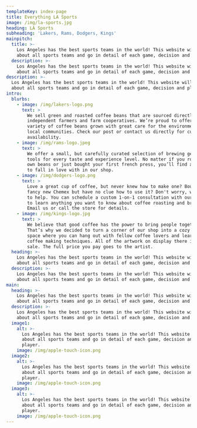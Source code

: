 ```yaml
---
templateKey: index-page
title: Everything LA Sports
image: /img/la-sports.jpg
heading: LA Sports
subheading: 'Lakers, Rams, Dodgers, Kings'
mainpitch:
  title: >-
    Los Angeles has the best sports teams in the world! This website will talk
    about all sports teams and go in detail of each game, decision and player. 
  description: >-
    Los Angeles has the best sports teams in the world! This website will talk
    about all sports teams and go in detail of each game, decision and player. 
description: >-
  Los Angeles has the best sports teams in the world! This website will talk
  about all sports teams and go in detail of each game, decision and player. 
intro:
  blurbs:
    - image: /img/lakers-logo.png
      text: >
        We sell green and roasted coffee beans that are sourced directly from
        independent farmers and farm cooperatives. We’re proud to offer a
        variety of coffee beans grown with great care for the environment and
        local communities. Check our post or contact us directly for current
        availability.
    - image: /img/rams-logo.jpeg
      text: >
        We offer a small, but carefully curated selection of brewing gear and
        tools for every taste and experience level. No matter if you roast your
        own beans or just bought your first french press, you’ll find a gadget
        to fall in love with in our shop.
    - image: /img/dodgers-logo.png
      text: >
        Love a great cup of coffee, but never knew how to make one? Bought a
        fancy new Chemex but have no clue how to use it? Don't worry, we’re here
        to help. You can schedule a custom 1-on-1 consultation with our baristas
        to learn anything you want to know about coffee roasting and brewing.
        Email us or call the store for details.
    - image: /img/kings-logo.jpg
      text: >
        We believe that good coffee has the power to bring people together.
        That’s why we decided to turn a corner of our shop into a cozy meeting
        space where you can hang out with fellow coffee lovers and learn about
        coffee making techniques. All of the artwork on display there is for
        sale. The full price you pay goes to the artist.
  heading: >-
    Los Angeles has the best sports teams in the world! This website will talk
    about all sports teams and go in detail of each game, decision and player. 
  description: >-
    Los Angeles has the best sports teams in the world! This website will talk
    about all sports teams and go in detail of each game, decision and player. 
main:
  heading: >-
    Los Angeles has the best sports teams in the world! This website will talk
    about all sports teams and go in detail of each game, decision and player. 
  description: >-
    Los Angeles has the best sports teams in the world! This website will talk
    about all sports teams and go in detail of each game, decision and player. 
  image1:
    alt: >-
      Los Angeles has the best sports teams in the world! This website will talk
      about all sports teams and go in detail of each game, decision and
      player. 
    image: /img/apple-touch-icon.png
  image2:
    alt: >-
      Los Angeles has the best sports teams in the world! This website will talk
      about all sports teams and go in detail of each game, decision and
      player. 
    image: /img/apple-touch-icon.png
  image3:
    alt: >-
      Los Angeles has the best sports teams in the world! This website will talk
      about all sports teams and go in detail of each game, decision and
      player. 
    image: /img/apple-touch-icon.png
---
```


